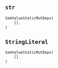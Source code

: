 ## `str`

```rust
SemValueStaticMutDeps(
    [],
)
```

## `StringLiteral`

```rust
SemValueStaticMutDeps(
    [],
)
```
